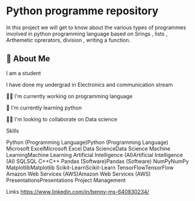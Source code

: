 
# Python programme repository

In this project we will get to know about the various types of programmes involved in python programming language based on Srings , lists , Arthemetic oprerators, division , writing a function.
## 🚀 About Me
I am a student 

I have done my undergrad in Electronics and communication stream

👩‍💻 I'm currently working on programming language

🧠 I'm currently learning python 

👯‍♀️ I'm looking to collaborate on Data science 

Skills 

Python (Programming Language)Python (Programming Language)
Microsoft ExcelMicrosoft Excel
Data ScienceData Science
Machine LearningMachine Learning
Artificial Intelligence (AI)Artificial Intelligence (AI)
SQLSQL
C++C++
Pandas (Software)Pandas (Software)
NumPyNumPy
MatplotlibMatplotlib
Scikit-LearnScikit-Learn
TensorFlowTensorFlow
Amazon Web Services (AWS)Amazon Web Services (AWS)
PresentationsPresentations
Project Management

Links
https://www.linkedin.com/in/benny-ms-640830234/



